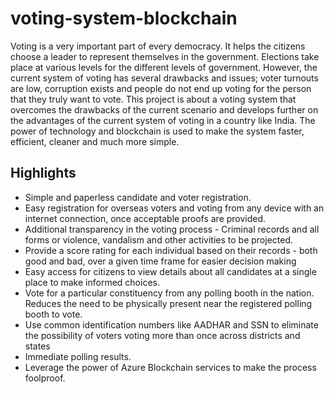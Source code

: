 # voting-system-blockchain
Voting is a very important part of every democracy. It helps the citizens choose a leader to represent themselves in the government. Elections take place at various levels for the different levels of government. However, the current system of voting has several drawbacks and issues; voter turnouts are low, corruption exists and people do not end up voting for the person that they truly want to vote.
This project is about a voting system that overcomes the drawbacks of the current scenario and develops further on the advantages of the current system of voting in a country like India. The power of technology and blockchain is used to make the system faster, efficient, cleaner and much more simple.
## Highlights
- Simple and paperless candidate and voter registration.
- Easy registration for overseas voters and voting from any device with an internet connection, once acceptable proofs are provided.
- Additional transparency in the voting process - Criminal records and all forms or violence, vandalism and other activities to be projected.
- Provide a score rating for each individual based on their records - both good and bad, over a given time frame for easier decision making
- Easy access for citizens to view details about all candidates at a single place to make informed choices.
- Vote for a particular constituency from any polling booth in the nation. Reduces the need to be physically present near the registered polling booth to vote.
- Use common identification numbers like AADHAR and SSN to eliminate the possibility of voters voting more than once across districts and states
- Immediate polling results.
- Leverage the power of Azure Blockchain services to make the process foolproof.
